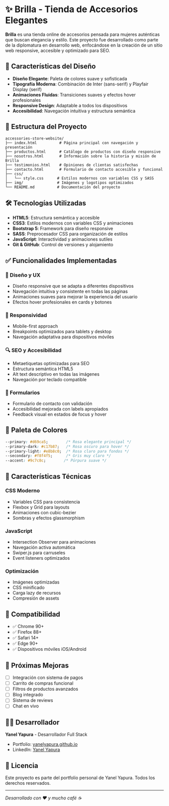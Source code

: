 # ✨ Brilla - Tienda de Accesorios Elegantes

**Brilla** es una tienda online de accesorios pensada para mujeres auténticas que buscan elegancia y estilo. Este proyecto fue desarrollado como parte de la diplomatura en desarrollo web, enfocándose en la creación de un sitio web responsive, accesible y optimizado para SEO.

## 🎨 Características del Diseño

- **Diseño Elegante**: Paleta de colores suave y sofisticada
- **Tipografía Moderna**: Combinación de Inter (sans-serif) y Playfair Display (serif)
- **Animaciones Fluidas**: Transiciones suaves y efectos hover profesionales
- **Responsive Design**: Adaptable a todos los dispositivos
- **Accesibilidad**: Navegación intuitiva y estructura semántica

## 📁 Estructura del Proyecto

```
accessories-store-website/
├── index.html          # Página principal con navegación y presentación
├── productos.html      # Catálogo de productos con diseño responsive
├── nosotros.html       # Información sobre la historia y misión de Brilla
├── testimonios.html    # Opiniones de clientas satisfechas
├── contacto.html       # Formulario de contacto accesible y funcional
├── css/
│   └── style.css      # Estilos modernos con variables CSS y SASS
├── img/               # Imágenes y logotipos optimizados
└── README.md          # Documentación del proyecto
```

## 🛠️ Tecnologías Utilizadas

- **HTML5**: Estructura semántica y accesible
- **CSS3**: Estilos modernos con variables CSS y animaciones
- **Bootstrap 5**: Framework para diseño responsive
- **SASS**: Preprocesador CSS para organización de estilos
- **JavaScript**: Interactividad y animaciones sutiles
- **Git & GitHub**: Control de versiones y alojamiento

## ✅ Funcionalidades Implementadas

### 🎯 Diseño y UX
- Diseño responsive que se adapta a diferentes dispositivos
- Navegación intuitiva y consistente en todas las páginas
- Animaciones suaves para mejorar la experiencia del usuario
- Efectos hover profesionales en cards y botones

### 📱 Responsividad
- Mobile-first approach
- Breakpoints optimizados para tablets y desktop
- Navegación adaptativa para dispositivos móviles

### 🔍 SEO y Accesibilidad
- Metaetiquetas optimizadas para SEO
- Estructura semántica HTML5
- Alt text descriptivo en todas las imágenes
- Navegación por teclado compatible

### 📝 Formularios
- Formulario de contacto con validación
- Accesibilidad mejorada con labels apropiados
- Feedback visual en estados de focus y hover

## 🎨 Paleta de Colores

```css
--primary: #d69ca5;        /* Rosa elegante principal */
--primary-dark: #c17b87;   /* Rosa oscuro para hover */
--primary-light: #e8b8c0;  /* Rosa claro para fondos */
--secondary: #f8f4f5;      /* Gris muy claro */
--accent: #9c7c8c;        /* Púrpura suave */
```

## 🚀 Características Técnicas

### CSS Moderno
- Variables CSS para consistencia
- Flexbox y Grid para layouts
- Animaciones con cubic-bezier
- Sombras y efectos glassmorphism

### JavaScript
- Intersection Observer para animaciones
- Navegación activa automática
- Swiper.js para carruseles
- Event listeners optimizados

### Optimización
- Imágenes optimizadas
- CSS minificado
- Carga lazy de recursos
- Compresión de assets

## 📱 Compatibilidad

- ✅ Chrome 90+
- ✅ Firefox 88+
- ✅ Safari 14+
- ✅ Edge 90+
- ✅ Dispositivos móviles iOS/Android

## 🎯 Próximas Mejoras

- [ ] Integración con sistema de pagos
- [ ] Carrito de compras funcional
- [ ] Filtros de productos avanzados
- [ ] Blog integrado
- [ ] Sistema de reviews
- [ ] Chat en vivo

## 👨‍💻 Desarrollador

**Yanel Yapura** - Desarrollador Full Stack
- Portfolio: [yanelyapura.github.io](https://yanelyapura.github.io)
- LinkedIn: [Yanel Yapura](https://linkedin.com/in/yanelyapura)

## 📄 Licencia

Este proyecto es parte del portfolio personal de Yanel Yapura. Todos los derechos reservados.

---

*Desarrollado con ❤️ y mucho café ☕*
